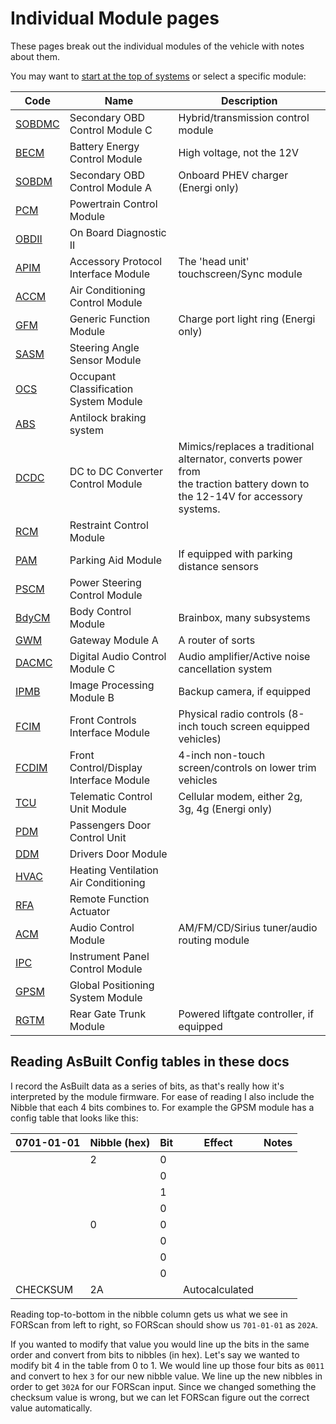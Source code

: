 # Individual Module pages

These pages break out the individual modules of the vehicle with notes about them.

You may want to [start at the top of systems](/systems) or select a specific module:

| Code                          | Name                                   | Description                                                                                                                       |
| ----------------------------- | -------------------------------------- | --------------------------------------------------------------------------------------------------------------------------------- |
| [SOBDMC](./SOBDMC.md) | Secondary OBD Control Module C         | Hybrid/transmission control module                                                                                                |
| [BECM](./BECM.md)     | Battery Energy Control Module          | High voltage, not the 12V                                                                                                         |
| [SOBDM](./SOBDM.md)   | Secondary OBD Control Module A         | Onboard PHEV charger (Energi only)                                                                                                |
| [PCM](./PCM.md)       | Powertrain Control Module              |                                                                                                                                   |
| [OBDII](./OBDII.md)   | On Board Diagnostic II                 |                                                                                                                                   |
| [APIM](./APIM.md)     | Accessory Protocol Interface Module    | The 'head unit' touchscreen/Sync module                                                                                           |
| [ACCM](./ACCM.md)     | Air Conditioning Control Module        |                                                                                                                                   |
| [GFM](./GFM.md)       | Generic Function Module                | Charge port light ring (Energi only)                                                                                              |
| [SASM](./SASM.md)     | Steering Angle Sensor Module           |                                                                                                                                   |
| [OCS](./OCS.md)       | Occupant Classification System Module  |                                                                                                                                   |
| [ABS](./ABS.md)       | Antilock braking system                |                                                                                                                                   |
| [DCDC](./DCDC.md)     | DC to DC Converter Control Module      | Mimics/replaces a traditional alternator, converts power from<br />the traction battery down to the 12-14V for accessory systems. |
| [RCM](./RCM.md)       | Restraint Control Module               |                                                                                                                                   |
| [PAM](./PAM.md)       | Parking Aid Module                     | If equipped with parking distance sensors                                                                                         |
| [PSCM](./PSCM.md)     | Power Steering Control Module          |                                                                                                                                   |
| [BdyCM](./BdyCM.md)   | Body Control Module                    | Brainbox, many subsystems                                                                                                         |
| [GWM](./GWM.md)       | Gateway Module A                       | A router of sorts                                                                                                                 |
| [DACMC](./DACMC.md)   | Digital Audio Control Module C         | Audio amplifier/Active noise cancellation system                                                                                  |
| [IPMB](./IPMB.md)     | Image Processing Module B              | Backup camera, if equipped                                                                                                        |
| [FCIM](./FCIM.md)     | Front Controls Interface Module        | Physical radio controls (8-inch touch screen equipped vehicles)                                                                   |
| [FCDIM](./FCDIM.md)   | Front Control/Display Interface Module | 4-inch non-touch screen/controls on lower trim vehicles                                                                           |
| [TCU](./TCU.md)       | Telematic Control Unit Module          | Cellular modem, either 2g, 3g, 4g (Energi only)                                                                                   |
| [PDM](./PDM.md)       | Passengers Door Control Unit           |                                                                                                                                   |
| [DDM](./DDM.md)       | Drivers Door Module                    |                                                                                                                                   |
| [HVAC](./HVAC.md)     | Heating Ventilation Air Conditioning   |                                                                                                                                   |
| [RFA](./RFA.md)       | Remote Function Actuator               |                                                                                                                                   |
| [ACM](./ACM.md)       | Audio Control Module                   | AM/FM/CD/Sirius tuner/audio routing module                                                                                        |
| [IPC](./IPC.md)       | Instrument Panel Control Module        |                                                                                                                                   |
| [GPSM](./GPSM.md)     | Global Positioning System Module       |                                                                                                                                   |
| [RGTM](./RGTM.md)     | Rear Gate Trunk Module                 | Powered liftgate controller, if equipped                                                                                          |

## Reading AsBuilt Config tables in these docs

I record the AsBuilt data as a series of bits, as that's really how it's interpreted by the module firmware. For ease of reading I also include the Nibble that each 4 bits combines to. For example the GPSM module has a config table that looks like this:

| 0701-01-01 | Nibble (hex) | Bit | Effect         | Notes |
| ---------- | ------------ | --- | -------------- | ----- |
|            | 2            | 0   |                |       |
|            |              | 0   |                |       |
|            |              | 1   |                |       |
|            |              | 0   |                |       |
|            | 0            | 0   |                |       |
|            |              | 0   |                |       |
|            |              | 0   |                |       |
|            |              | 0   |                |       |
| CHECKSUM   | 2A           |     | Autocalculated |       |

Reading top-to-bottom in the nibble column gets us what we see in FORScan from left to right, so FORScan should show us `701-01-01` as `202A`.

If you wanted to modify that value you would line up the bits in the same order and convert from bits to nibbles (in hex). Let's say we wanted to modify bit 4 in the table from 0 to 1. We would line up those four bits as `0011` and convert to hex `3` for our new nibble value. We line up the new nibbles in order to get `302A` for our FORScan input. Since we changed something the checksum value is wrong, but we can let FORScan figure out the correct value automatically.
